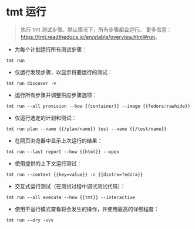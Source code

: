 # tmt 运行

> 执行 tmt 测试步骤。默认情况下，所有步骤都会运行。
> 更多信息：<https://tmt.readthedocs.io/en/stable/overview.html#run>。

- 为每个计划运行所有测试步骤：

`tmt run`

- 仅运行发现步骤，以显示将要运行的测试：

`tmt run discover -v`

- 运行所有步骤并调整供应步骤选项：

`tmt run --all provision --how {{container}} --image {{fedora:rawhide}}`

- 仅运行选定的计划和测试：

`tmt run plan --name {{/plan/name}} test --name {{/test/name}}`

- 在网页浏览器中显示上次运行的结果：

`tmt run --last report --how {{html}} --open`

- 使用提供的上下文运行测试：

`tmt run --context {{key=value}} -c {{distro=fedora}}`

- 交互式运行测试（在测试过程中调试测试代码）：

`tmt run --all execute --how {{tmt}} --interactive`

- 使用干运行模式查看将会发生的操作，并使用最高的详细程度：

`tmt run --dry -vvv`